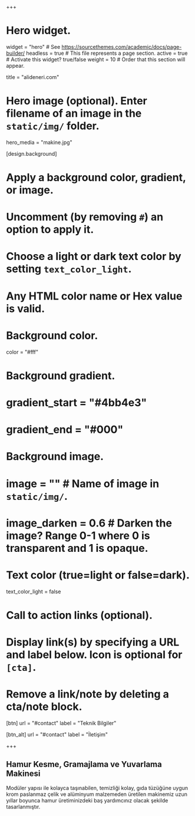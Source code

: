 +++
# Hero widget.
widget = "hero"  # See https://sourcethemes.com/academic/docs/page-builder/
headless = true  # This file represents a page section.
active = true  # Activate this widget? true/false
weight = 10  # Order that this section will appear.

title = "alideneri.com"

# Hero image (optional). Enter filename of an image in the `static/img/` folder.
hero_media = "makine.jpg"

[design.background]
  # Apply a background color, gradient, or image.
  #   Uncomment (by removing `#`) an option to apply it.
  #   Choose a light or dark text color by setting `text_color_light`.
  #   Any HTML color name or Hex value is valid.

  # Background color.
  color = "#fff"
  
  # Background gradient.
  # gradient_start = "#4bb4e3"
  # gradient_end = "#000"
  
  # Background image.
  # image = ""  # Name of image in `static/img/`.
  # image_darken = 0.6  # Darken the image? Range 0-1 where 0 is transparent and 1 is opaque.

  # Text color (true=light or false=dark).
  text_color_light = false

# Call to action links (optional).
#   Display link(s) by specifying a URL and label below. Icon is optional for `[cta]`.
#   Remove a link/note by deleting a cta/note block.
[btn]
  url = "#contact"
  label = "Teknik Bilgiler"
  
[btn_alt]
  url = "#contact"
  label = "İletişim"

+++
## Hamur **Kesme**, **Gramajlama** ve **Yuvarlama** Makinesi

Modüler yapısı ile kolayca taşınabilen, temizliği kolay, gıda tüzüğüne uygun krom paslanmaz çelik ve alüminyum malzemeden üretilen makinemiz uzun yıllar boyunca hamur üretiminizdeki baş yardımcınız olacak şekilde tasarlanmıştır.